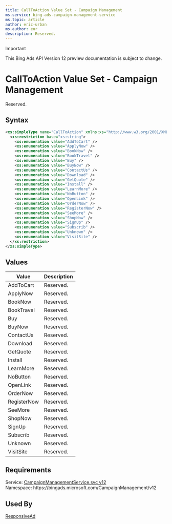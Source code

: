 ```yaml
---
title: CallToAction Value Set - Campaign Management
ms.service: bing-ads-campaign-management-service
ms.topic: article
author: eric-urban
ms.author: eur
description: Reserved.
---
```

> [!IMPORTANT]
> This Bing Ads API Version 12 preview documentation is subject to change.

# CallToAction Value Set - Campaign Management
Reserved.

## Syntax
```xml
<xs:simpleType name="CallToAction" xmlns:xs="http://www.w3.org/2001/XMLSchema">
  <xs:restriction base="xs:string">
    <xs:enumeration value="AddToCart" />
    <xs:enumeration value="ApplyNow" />
    <xs:enumeration value="BookNow" />
    <xs:enumeration value="BookTravel" />
    <xs:enumeration value="Buy" />
    <xs:enumeration value="BuyNow" />
    <xs:enumeration value="ContactUs" />
    <xs:enumeration value="Download" />
    <xs:enumeration value="GetQuote" />
    <xs:enumeration value="Install" />
    <xs:enumeration value="LearnMore" />
    <xs:enumeration value="NoButton" />
    <xs:enumeration value="OpenLink" />
    <xs:enumeration value="OrderNow" />
    <xs:enumeration value="RegisterNow" />
    <xs:enumeration value="SeeMore" />
    <xs:enumeration value="ShopNow" />
    <xs:enumeration value="SignUp" />
    <xs:enumeration value="Subscrib" />
    <xs:enumeration value="Unknown" />
    <xs:enumeration value="VisitSite" />
  </xs:restriction>
</xs:simpleType>
```

## <a name="values"></a>Values

|Value|Description|
|-----------|---------------|
|<a name="addtocart"></a>AddToCart|Reserved.|
|<a name="applynow"></a>ApplyNow|Reserved.|
|<a name="booknow"></a>BookNow|Reserved.|
|<a name="booktravel"></a>BookTravel|Reserved.|
|<a name="buy"></a>Buy|Reserved.|
|<a name="buynow"></a>BuyNow|Reserved.|
|<a name="contactus"></a>ContactUs|Reserved.|
|<a name="download"></a>Download|Reserved.|
|<a name="getquote"></a>GetQuote|Reserved.|
|<a name="install"></a>Install|Reserved.|
|<a name="learnmore"></a>LearnMore|Reserved.|
|<a name="nobutton"></a>NoButton|Reserved.|
|<a name="openlink"></a>OpenLink|Reserved.|
|<a name="ordernow"></a>OrderNow|Reserved.|
|<a name="registernow"></a>RegisterNow|Reserved.|
|<a name="seemore"></a>SeeMore|Reserved.|
|<a name="shopnow"></a>ShopNow|Reserved.|
|<a name="signup"></a>SignUp|Reserved.|
|<a name="subscrib"></a>Subscrib|Reserved.|
|<a name="unknown"></a>Unknown|Reserved.|
|<a name="visitsite"></a>VisitSite|Reserved.|

## Requirements
Service: [CampaignManagementService.svc v12](https://campaign.api.bingads.microsoft.com/Api/Advertiser/CampaignManagement/v11/CampaignManagementService.svc)  
Namespace: https\://bingads.microsoft.com/CampaignManagement/v12  

## Used By
[ResponsiveAd](responsivead.md)  
